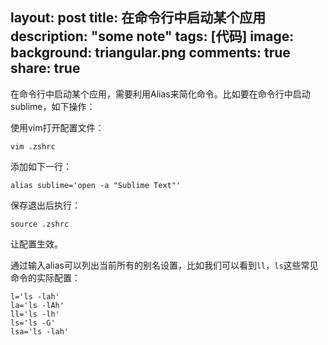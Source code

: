 layout: post
title: 在命令行中启动某个应用
description: "some note"
tags: [代码]
image:
background: triangular.png
comments: true
share: true
---

在命令行中启动某个应用，需要利用Alias来简化命令。比如要在命令行中启动sublime，如下操作：

使用vim打开配置文件：

	vim .zshrc

添加如下一行：

	alias sublime='open -a "Sublime Text"'

保存退出后执行：

	source .zshrc

让配置生效。

通过输入alias可以列出当前所有的别名设置，比如我们可以看到```ll```，```ls```这些常见命令的实际配置：

	l='ls -lah'
	la='ls -lAh'
	ll='ls -lh'
	ls='ls -G'
	lsa='ls -lah'